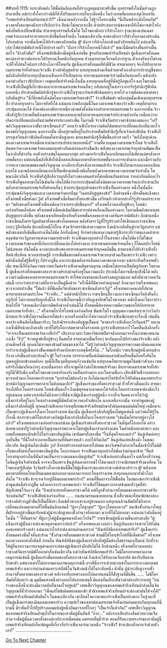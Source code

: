 ##บทที่ 1115: ยกระดับพลัง
ใต้พื้นดินลึกแสนลี้ปรากฏหลุมน่าสะพรึงขึ้น ทุกสรรพสิ่งในนั้นล้วนถูกทำลายสิ้น แม้กระทั่งโครงร่างมิติก็ยังได้รับผลกระทบในระดับหนึ่ง
ในร่างเทพที่แหลกลาญเงียบสงัด
“เทพแท้จริงเทียนฝาตายแล้วรึ?”
เนิ่นนานหลังจากนั้น ไม่รู้ว่าใครถามขึ้น
“นี่เป็นพลังระดับไหนกัน!”
ดวงตาทั้งสองของมังกรวารีเบิกกว้าง สีหน้าไม่อยากจะเชื่อ
ด้วยประสบการณ์ของเขาก็ยังไม่อาจเข้าใจถึงพลังที่พลิกเปลี่ยนฟ้าดิน ทำลายทุกสรรพสิ่งนั้นได้
ในใจของมังกรวารีล้างโลกา ฐานะของแปดเนตรเทพเจ้าและเหล่าทายาทยกระดับขึ้นอีกครั้งหนึ่ง
ในขณะเดียวกัน ตาของมังกรวารีล้างโลกามองประเมินไปรอบด้าน จากนั้นก็เพ่งไปยังร่างของป๋ายหลิน
ฟู่!
มังกรวารีล้างโลกาม้วนตัวป๋ายหลินไป แปลงเป็นเปลวไฟดำทมิฬแล้วหนีไปอย่างรวดเร็ว
“มังกรวารีล้างโลกาหนีไปแล้ว!”
ขณะนี้มีคนร้องขึ้นอย่างตื่นตกใจ
“ช่างหัวมัน!”
ครึ่งเทพลัทธิเมืองมืดผู้หนึ่งเอ่ยขึ้น
สู้รบกับเทพแท้จริงเทียนฝา ผู้แข็งแกร่งทั้งหมดของสองราชวงศ์แทบจะได้รับบาดเจ็บหนักกันทุกคน ส่วนมากบาดเจ็บจนถึงรากฐาน ตัวเองยังเอาไม่รอด จะมีใจไปสนใจมังกรวารีล้างโลกาที่ไหนกัน
ผู้แข็งแกร่งทั้งหมดที่ยังมีชีวิต สายตาค่อยๆ จ้องไปยังทายาทเนตรเทพเจ้าทั้งห้าและจ้าวเฟิง
ช่วงสำคัญสุดท้าย แทบทุกคนล้วนเห็นด้วยตาตัวเองถึงการปรากฏขึ้นของพลังลึกลับที่ทำลายทุกสิ่งและแข็งแกร่งไร้เทียมทาน
ทายาทเนตรเทพเจ้าร่วมมือกันสองครั้ง พลังกลับแตกต่างกันราวฟ้ากับเหว เหตุผลที่แท้จริงหนึ่งในนั้น แทบทุกคนที่อยู่ที่นั่นรู้ดีอยู่แก่ใจ
และในยามนี้ จ้าวเฟิงที่เป็นผู้ที่เกี่ยวข้องและทายาทเนตรเทพเจ้าคนอื่นๆ กลับตกอยู่ในสภาวะการรับรู้สำนึกรู้ฟ้าดินแบบหนึ่ง
ประสาทสัมผัสสำนึกรู้ของจ้าวเฟิงในฐานะเจ้าแห่งฟ้าดินค่อยๆ หายไป ความคิดของเขาค่อยๆ กลับคืนสู่ร่าง
“นี่ก็คือพลังดั้งเดิมในดวงตาเทพเจ้าของข้า?”
จ้าวเฟิงพึมพำ
พลังกลุ่มนั้นเพิกเฉยทุกสรรพสิ่ง ทำลายทุกอย่าง ไม่อาจยับยั้งได้
แน่นอนว่าพลังกลุ่มนี้ในดวงตาเทพเจ้าของจ้าวเฟิง เหตุที่สามารถกระตุ้นออกมาได้ ยังคงต้องอาศัยการเหนี่ยวนำพลังดั้งเดิมจากห้าทายาทเนตรเทพเจ้า
นอกจากนั้น จ้าวเฟิงยังรู้สึกว่ายามที่พลังเนตรเทพเจ้าของเขาและพลังทายาทเนตรเทพเจ้าประสานด้วยกัน เหมือนว่าจะเกิดการเปลี่ยนแปลงอันน่ามหัศจรรย์บางอย่างขึ้น
ในยามนี้ จ้าวเฟิงเริ่มสำรวจตาซ้ายของตนเอง
“เอ๋? พลังวิญญาณทะลวงขั้นราชาเซียนแล้ว!”
ตอนจ้าวเฟิงโคจรความคิดก็ค้นพบการเปลี่ยนแปลงที่น่าตกใจของพลังวิญญาณตน
นอกจากนั้น เมื่อครู่ยามที่อยู่ในประสาทสัมผัสสำนึกรู้เยี่ยงเจ้าแห่งฟ้าดิน จ้าวเฟิงก็บรรลุเสวียนอ้าวฟ้าดินทั้งหมดในระดับสูงมาก ขอบเขตสำนึกรู้ก็เพิ่มขึ้นอย่างรวดเร็ว
“พลังในทุกด้านของดวงตาเทพเจ้าเหมือนจะผ่านการแปรสภาพรอบหนึ่ง!”
ยามที่ควบคุมดวงตาเทพเจ้าใหม่ จ้าวเฟิงก็ค้นพบว่าดวงตาเทพเจ้าของตนแตกต่างกับแต่ก่อนอย่างสิ้นเชิง
พลังของดวงตาเทพเจ้าทุกด้านพัฒนาขึ้นในระดับที่ต่างกัน
ยกตัวอย่างเช่นในตอนแรกสุด อย่างมากจ้าวเฟิงก็ลอกเลียนแบบได้เพียงแค่ศรสังหารเทพชั้นรอง แต่ตอนนี้พลังที่เสียไปเมื่อลอกเลียนแบบศรสังหารเทพชั้นรองอาจจะต่ำมาก และเมื่อรวมกับการทะลวงขอบเขตของพลังวิญญาณ บางทีกระทั่งศรสังหารเทพแท้จริง จ้าวเฟิงก็สามารถลองลอกเลียนแบบได้
และพลังลอกเลียนแบบก็เป็นเพียงแค่หนึ่งชนิดในพลังมากมายของดวงตาเทพเจ้าเท่านั้น
ในขณะเดียวกันนี้ จ้าวเฟิงยังรู้สึกอีกว่าทุกสิ่งในร่างของตนคล้ายไม่เหมือนกับแต่ก่อน
รายละเอียดคืออะไร จ้าวเฟิงก็พูดออกมาไม่ได้เช่นกัน
เห็นได้ชัดว่าการกระตุ้นพลังดั้งเดิมของดวงตาเทพเจ้าและประสานกับพลังทายาทเนตรเทพเจ้าทั้งห้าคนอื่นๆ ช่วยกระตุ้นทุกด้านของจ้าวเฟิงเป็นอย่างมาก หนึ่งในนั้นคือกระตุ้นพลังวิญญาณและดวงตาเทพเจ้ามากที่สุด
“เนตรดับสูญของข้า!”
อีกด้านหนึ่ง เสียงตื่นตะลึงของครึ่งเทพพั่วเมี่ยดังมา
วู้ม!
ครึ่งเทพพั่วเมี่ยลืมตาทั้งสองข้างขึ้น เสวียนอ้าวทำลายล้างไร้รูปร่างแผ่กระจายมา
“พลังของครึ่งเทพพั่วเมี่ยเหมือนว่าจะยกระดับขึ้นมาก!”
ครึ่งเทพโยวหลงที่อยู่ข้างๆ ใบหน้าเคร่งเครียดเล็กน้อย
ครึ่งเทพพั่วเมี่ยแต่เดิมก็มีพรสวรรค์สายเลือดเป็นอย่างมาก ในยามนี้พลังของเนตรดับสูญยกระดับขึ้น พลังของเขาเทียบเคียงกับครึ่งเทพชั้นยอดของราชวงศ์จันทราทมิฬแล้ว
อีกด้านหนึ่ง ราชาเซียนสังสารวัฏหลับตาทั้งสองข้างโดยตลอด พลังสังสารวัฏที่ไร้รูปร่างทำให้เซียนและราชาเซียนรอบๆ รู้สึกอึดอัด ต้องหลีกหนีไปไกล
ส่วนจักรพรรดิแห่งความตาย ถึงแม้จะกลับคืนสู่กายวัฏสงสาร แต่พลังของเขาก็เพิ่มขึ้นอย่างเห็นได้ชัด
อีกทั้งเมื่อครู่ จักรพรรดิแห่งความตายรู้สึกกระทั่งว่าตนเองคล้ายจะหลุดพ้นจากวัฏสงสารแห่งความตายด้วยซ้ำ
จ้าวเฟิงมองทุกอย่างไว้ในสายตา เห็นได้ชัดว่าไม่ใช่แค่ดวงตาเทพเจ้าของเขาที่เกิดการเปลี่ยนแปลงไปอย่างมาก ทายาทเนตรเทพเจ้าคนอื่นๆ ก็ได้ผลประโยชน์ไม่น้อยเลย
ทันใดนั้น ดวงตาสองข้างของทายาทเนตรเทพเจ้าทุกคนลืมขึ้น สายตาเพ่งไปยังจ้าวเฟิงทั้งสีหน้าซับซ้อน
พวกเขาย่อมรู้ดี การเพิ่มขึ้นของพลังเนตรเทพเจ้าพวกเขาล้วนเป็นเพราะจ้าวเฟิง เพราะพลังดั้งเดิมไม่รู้ชื่อที่จู่ๆ ก็ปรากฏขึ้น และกระตุ้นพลังสายเลือดดวงตาของพวกเขา
แม้กระทั่งครึ่งเทพพั่วเมี่ย ขณะนี้ก็ยังเกิดความหวาดหวั่นต่อจ้าวเฟิงตามสัญชาตญาณ เหมือนไม่อยากเป็นศัตรูกับเขา
ในยามนี้ ผู้แข็งแกร่งทั้งหมดของสองราชวงศ์รอบด้านยังอยู่ในความตะลึง ประหนึ่งไม่อาจเชื่อทุกสิ่งนี้ได้
พลังความร่วมมือของเหล่าทายาทเนตรเทพเจ้า ทำให้พวกเขาตกตะลึงอย่างสมบูรณ์แบบ
พลังที่น่าหวาดหวั่นเช่นนี้ เกรงว่าสองราชวงศ์ก็ยากจะเป็นคู่มือด้วย
“ครั้งนี้ดีที่มีพวกท่านทุกคน!
อีกนานกว่าครึ่งเทพหลงหวงจะเอ่ยปากขึ้น
“ใช่แล้ว ดีที่มีเคล็ดวิชาลับของราชาเซียนสังสารวัฏ!”
ครึ่งเทพบางคนเอ่ยไปตามมารยาทสองสามประโยค
“จ้าวเฟิง…”
แต่ตำหนักไท่หวง ราชาเซียนปี้กวงและราชาเซียนอวี่หลิงยืนอึ้งอยู่กับที่ ไม่อาจยอมรับทุกสิ่งนี้ได้
จ้าวเฟิงในยามนี้ราวกับภูเขายักษ์ในใจพวกเขา หนักอึ้งและไม่อาจก้าวข้ามไปได้
“เขาคนเดียวไม่อาจมีพลังน่ากลัวเช่นนี้ได้ ทั้งหมดนี้ต้องยกความดีความชอบให้กับทายาทเนตรเทพเจ้าทั้งห้า….”
ครึ่งเทพโยวไห่ใบหน้าเคร่งเครียด พึมพำในใจ
บุญคุณความแค้นระหว่างวังเก้านิรยและจ้าวเฟิงไม่อาจคลี่คลายได้แล้ว หากครึ่งเทพโยวไห่หวาดกลัวจ้าวเฟิงเพียงเพราะเรื่องนี้ เช่นนั้นหากจ้าวเฟิงเติบโตขึ้นมาจริงๆ วังเก้านิรยจะต้องดับสูญเป็นแน่
“ตาของจ้าวเฟิงคืออะไรกันแน่?”
หนานกงเซิ่งมีสีหน้าตะลึงสงสัย เขาที่ได้รับโอกาสมหาศาลในร่างเทพ ถูกจ้าวเฟิงสยบเอาไว้โดยสิ้นเชิงอีกครั้ง
“อาจจะเป็นเนตรเทพเจ้าดวงที่เก้า!”
เสียงระแวดระวังของจิตเทพปีศาจดังออกมาจากในกายของหนานกงเซิ่ง
“ฮิๆ!”
จ้าวหยูเฟยที่อยู่ข้างๆ ยิ้มสดใส
สายตามากขึ้นเรื่อยๆ พากันมองไปยังร่างของจ้าวเฟิง
หลังผ่านศึกครั้งนี้ ทุกคนไม่อาจมองข้ามตัวตนของเขาได้
“ไม่รู้ว่าตำหนักวิญญาณบรรพกาลของดินแดนเทพรกร้างจะส่งผู้แข็งแกร่งขั้นเทพแท้จริงมาอีกเพราะเหตุนี้หรือไม่…”
ไม่ไกลนัก ราชาเซียนผู้หนึ่งค่อนข้างกังวล เอ่ยขึ้นอย่างสะท้อนใจ
ฟู่!
ในร่างเทพ บรรยากาศที่แต่เดิมผ่อนคลายตึงเครียดขึ้นอีกครั้งทันใด อุณหภูมิรอบข้างลดต่ำลง
จุดนี้ก็เป็นจุดที่ทุกคนกังวลเช่นกัน
แต่ทุกคนก็พยายามพูดโน้มน้าวตัวเอง เทพแท้จริงไม่มาเยือนง่ายๆ แบบนั้นหรอก หรือจะพูดได้ว่าต่อให้เทพแท้จริงมา มีทายาทเนตรเทพเจ้าทั้งห้าอยู่ก็มีวิธีรับมือ
แต่ในใจของพวกเขายังคงกังวลเป็นอย่างมาก
และในยามนี้เอง เสียงมีชีวิตชีวาลอยออกมาจากส่วนกะโหลกของร่างเทพ
“ทุกท่านไม่ต้องกังวล อีกไม่นานเท่าไหร่ข้าก็จะไปยังดินแดนเทพรกร้าง ตำหนักวิญญาณบรรพกาลจะไม่ส่งคนมาอีก!”
ผู้แข็งแกร่งของทั้งสองราชวงศ์ ทั่วทั้งร่างตื่นตะลึง สายตาจ้องไปที่กะโหลกร่างเทพ ใบหน้าตื่นตกใจ
ถึงแม้ทุกคนจะคาดเดาได้ว่าที่กะโหลกร่างเทพจะต้องมีอะไรอยู่แน่นอน
แต่พวกเขาคิดไม่ถึงเลยว่าที่นั่นจะมีผู้แข็งแกร่งอยู่ผู้หนึ่ง
ยากที่จะจินตนาการได้ว่าผู้แข็งแกร่งที่อยู่ในกะโหลกร่างเทพผู้นี้มีพลังน่าหวาดกลัวเพียงใด
นอกเหนือจากนั้น จากคำพูดของผู้แข็งแกร่งลึกลับผู้นี้ ทุกคนล้วนฟังออกว่าเหตุที่เทพแท้จริงเทียนฝามายังดินแดนแผ่นดินใหญ่ เหมือนจะเป็นเพราะผู้แข็งแกร่งในกะโหลกร่างเทพ
มิฉะนั้น ผู้แข็งแกร่งลึกลับผู้นี้คงไม่พูดเช่นนี้
แต่ว่าต่อให้รู้ในเรื่องนี้ สองราชวงศ์ก็ไม่กล้าล่วงเกินผู้แข็งแกร่งลึกลับในกะโหลกร่างเทพ
“เช่นนั้นก็ลำบากผู้อาวุโสแล้ว!”
ครึ่งเทพหลงหวงเอ่ยอย่างนอบน้อม
ผู้แข็งแกร่งของทั้งสองราชวงศ์ ในที่สุดก็โล่งอกได้
อย่างน้อยพวกเขาก็รู้ว่าตำหนักวิญญาณบรรพกาลจะไม่ส่งผู้แข็งแกร่งมาล้างแค้น
ในตำหนักทองคำขาว แสงเทพทั้งหมดทะลักเข้าไปในร่างของซินอู๋เหิน เขาลืมตาทั้งสองขึ้น
“ในที่สุดก็จบลงแล้ว!”
ซินอู๋เหินค่อยๆ ลุกยืนขึ้น
“ที่นี่ใกล้จะกลายเป็นสถานที่อันตรายแล้ว ออกไปกันเถิด!”
ซินอู๋เหินเอ่ยเสียงดัง
ในขณะเดียวกัน ซินอู๋เหินก็สะบัดมือ
วูบ!
สิ่งก่อสร้างรอบด้านหายไปหมด ของวิเศษล้ำค่าภายในนั้นเข้าไปในมิติเก็บของสักแห่งในกายของซินอู๋เหิน
โลกภายนอก จ้าวเฟิงมองทุกอย่างได้ชัดแจ้งผ่านตาซ้าย
“ที่แท้โอกาสทุกอย่างในที่นั้นล้วนเป็นการวางแผนของซินอู๋เหิน!”
จ้าวเฟิงเอ่ยอย่างตื่นตกใจ
แต่เรื่องที่ว่าเหตุใดซินอู๋เหินจึงทำเช่นนี้ อาจจะเป็นเพราะซินอู๋เหินคาดการณ์ไว้ได้นานแล้วว่าจะมีเทพแท้จริงมาเยือน ในใจของเขารู้สึกผิด จึงจัดสร้างโอกาสเช่นนี้ขึ้นให้ผู้แข็งแกร่งของสองราชวงศ์เข้ามาสำรวจ
ฟู่!
พลังเทพมหาศาลที่อ่อนโยนเปี่ยมเมตตาตลบอบอวลออกมาจากกะโหลกร่างเทพ ส่งทุกคนออกมายังผิวโลกทันใด
“จ้าวเฟิง ข้าจะรอเจ้าอยู่ที่ดินแดนเทพรกร้าง!”
ตอนที่ขึ้นมาจากใต้พื้นดิน ในสมองของจ้าวเฟิงมีคำพูดเช่นนี้ปรากฏขึ้น
หลังออกจากร่างเทพมาแล้ว จ้าวเฟิงก็ใช้มนตราอากาศข้ามมายังจุดที่ทำสัญลักษณ์ไว้แถวๆ นั้น
“ถึงแม้จะสยบทั้งสองราชวงศ์ได้ แต่ก็ถูกขั้วอำนาจทั้งหมดของสองราชวงศ์จับจ้องเช่นกัน!”
จ้าวเฟิงสีหน้าเคร่งเครียด
……
บนสนามรบมณฑลหลาน ชั่วเสี้ยวขณะที่สมาชิกของสองราชวงศ์ปรากฏตัวขึ้นก็เป็นที่ฮือฮา
ถึงแม้ตัวพวกเขาจะอยู่ด้านนอก แต่ทุกคนล้วนสัมผัสได้ถึงการเปลี่ยนแปลงมหาศาลที่ใต้พื้นดินลึกแสนลี้
“ผู้อาวุโสสูงสุด!”
“ผู้อาวุโสหลงหวง!”
สมาชิกขั้วอำนาจใหญ่ที่เฝ้ารออยู่ต่างขึ้นมารับหน้าผู้นำระดับสูงของขั้วอำนาจที่ออกมา
พวกที่ไม่ได้ออกมา แน่นอนว่าดับดิ้นอยู่ในนั้น
“ ‘ที่อันตราย’ ที่ผู้อาวุโสผู้นั้นพูดหมายถึงอะไรกัน?”
ราชาเซียนผู้หนึ่งถามขึ้นอย่างสงสัย
“ผู้แข็งแกร่งผู้นั้นน่าจะต้องผจญด่านเคราะห์แล้ว!”
ครึ่งเทพหลงหวงกล่าว
ซินอู๋เหินบอกว่าเขาจะไปยังดินแดนเทพรกร้างแล้ว แน่นอนว่าใกล้จะต้องผ่านด่านเคราะห์
“ทัณฑ์อัสนีแห่งเทพแท้จริง!”
ผู้แข็งแกร่งทั้งหมดตรงนั้นใจสั่นสะท้าน
“ขั้วอำนาจทั้งหมดของราชวงศ์ ห้ามมิให้ใครเข้าใกล้ที่นี่เด็ดขาด!”
ครึ่งเทพหลงหวงออกคำสั่งทันที
ก่อนอื่น ทัณฑ์อัสนีของผู้แข็งแกร่งลึกลับผู้นั้นต้องไม่ธรรมดาเป็นแน่
อีกทั้งจะให้ผู้อื่นรบกวนการผจญด่านเคราะห์ของผู้แข็งแกร่งลึกลับไม่ได้
อีกด้านหนึ่ง ครึ่งเทพโยวหลงแห่งราชวงศ์จันทราทมิฬก็ออกคำสั่งเช่นเดียวกัน
แต่ว่าทัณฑ์อัสนีเทพแท้จริง ไม่มีใครอยากพลาดภาพเหตุการณ์เช่นนี้
ผู้แข็งแกร่งชั้นยอดของทั้งสองราชวงศ์ ถึงแม้จะได้รับบาดเจ็บสาหัส ต้องรีบปิดด่านรักษาตัว แต่พวกเขาก็ไม่อยากพลาดภาพเหตุการณ์นี้
บางทีนี่อาจจะช่วยพวกเขาในการทะลวงขอบเขตเทพแท้จริง และการผ่านด่านเคราะห์อัสนีในวันข้างหน้าได้ในระดับหนึ่ง
ดังนั้น ผู้นำระดับสูงจากขั้วอำนาจทั้งหลายของสองราชวงศ์ หลังจากที่ถอยห่างออกไปหลายแสนลี้ก็ตั้งฐานที่มั่นขึ้น
……
ไม่มีใครสัมผัสได้เลยว่า ณ มุมมืดแห่งหนึ่งห่างออกไปหลายแสนลี้ มีแสงเย็นเยือกสีม่วงดำส่องประกายอยู่
“บนร่างของเด็กนี่จะต้องมีความลับที่น่าตกใจอยู่แน่!”
เศษเสี้ยววิญญาณของเทพแท้จริงเทียนฝาส่งคลื่นจิตวิญญาณที่ชั่วร้ายออกมา
“เพื่อแก้ไขข้อผิดพลาดของข้า ตัวข้าเทพแท้จริงเทียนฝาจะต้องฆ่ามันให้จงได้!”
เทพแท้จริงเทียนฝาตัดสินใจ
ในขณะเดียวกัน เขาก็สนใจดวงตาของจ้าวเฟิงเป็นอย่างมาก
ในฐานะที่เป็นผู้แข็งแกร่งของดินแดนเทพรกร้าง ความเข้าใจของเขาต่อเนตรเทพเจ้าทั้งแปดย่อมมากเกินทุกคนที่นี่
ยามนี้ มีราชันทั่วไปที่รูปร่างผอมแห้งผู้หนึ่งบินมาจากที่ไกลๆ
“เป็นเจ้าก็แล้วกัน!”
เศษเสี้ยววิญญาณของเทพแท้จริงเทียนฝาพุ่งไปในกายของราชันผู้นั้นทันที
“อ๊าก…”
หลังจากเสียงร้องลั่นด้วยความเจ็บปวด ราชันผู้นั้นดวงตาทั้งสองส่องประกายมืดหม่น เผยรอยยิ้มชั่วร้าย
ตอนที่รับความทรงจำของราชันผู้นี้ เทพแท้จริงเทียนฝาก็หาข้อมูลที่เกี่ยวกับจ้าวเฟิงเจอจำนวนหนึ่ง
“จ้าวเฟิง? ข้าจะต้องสังหารเจ้าด้วยตัวเอง!”
………………………………………


[Go To Next Chapter]( ./353.md)